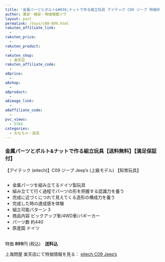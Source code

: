 ```yaml
---
title: '金属パーツとボルト&#038;ナットで作る組立玩具 アイテック C09 ジープ 特価899円！送料無料！'
author: 激安・格安・特価情報ツウ
layout: post
permalink: /toys/c09-899.html
rakuten_affiliate_link:
  -
rakuten_price:
  -
rakuten_product:
  -
rakuten_shop:
  - 楽天店
rakuten_affiliate_code:
  -
a8price:
  -
a8shop:
  -
a8product:
  -
a8image_link:
  -
a8affiliate_code:
  -
pvc_views:
  - 5764
categories:
  - おもちゃ・遊具
---
```

### 金属パーツとボルト&#038;ナットで作る組立玩具【送料無料】【満足保証付】
【アイテック (eitech)】C09 ジープ Jeep&#8217;s (上級モデル) 【知育玩具】

<div class="img-bg2 img_L">
  <a href="//hb.afl.rakuten.co.jp/hgc/032ab3e9.5b793415.039e5bec.4fa1c071/?pc=http%3a%2f%2fitem.rakuten.co.jp%2fdonya%2f89084%2f%3fscid%3daf_link_img&m=http%3a%2f%2fm.rakuten.co.jp%2fdonya%2fi%2f10873731%2f" target="_blank"><img src="//hbb.afl.rakuten.co.jp/hgb/?pc=http%3a%2f%2fthumbnail.image.rakuten.co.jp%2f%400_mall%2fdonya%2fcabinet%2fbrand22%2f89084-0.jpg%3f_ex%3d128x128&m=http%3a%2f%2fthumbnail.image.rakuten.co.jp%2f%400_mall%2fdonya%2fcabinet%2fbrand22%2f89084-0.jpg" border="0" title="" alt="" /></a>
</div>

<!--more-->

  * 金属パーツを組み立てるドイツ製玩具
  * 組み立てて行く過程でパーツの形を把握する認識力を養う
  * 完成に近づくにつれて見えてくる造形の構成力を養う
  * 完成した時の達成感を体験
  * 組立可能パターン 3
  * 商品内容 ピックアップ車/4WD車/バギーカー
  * パーツ数 約440
  * 原産国 ドイツ

<br clear="all" />特価 <span class="tokka-price"><strong>899</strong></span>円 (税込)　**送料込**

上海問屋 楽天店にて特価情報を見る： <a href="//hb.afl.rakuten.co.jp/hgc/032ab3e9.5b793415.039e5bec.4fa1c071/?pc=http%3a%2f%2fitem.rakuten.co.jp%2fdonya%2f89084%2f%3fscid%3daf_link_img&m=http%3a%2f%2fm.rakuten.co.jp%2fdonya%2fi%2f10873731%2f" target="_blank"><span class="fs150p">eitech C09 Jeep&#8217;s</span></a>